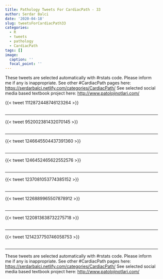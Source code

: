 ```yaml
---
title: Pathology Tweets For CardiacPath - 33
author: Serdar Balci
date: '2020-04-18'
slug: tweetsForCardiacPath33
categories:
  - R
  - tweets
  - pathology
  - CardiacPath
tags: []
image:
  caption: ''
  focal_point: ''
---
```



These tweets are selected automatically with #rstats code. Please inform me if any is inappropriate.
See other #CardiacPath pages here: https://serdarbalci.netlify.com/categories/CardiacPath/ 
See selected social media based textbook project here: http://www.patolojinotlari.com/

{{< tweet 1112872448746123264 >}}
<br>
<br>
<hr>
{{< tweet 952002381432070145 >}}
<br>
<br>
<hr>
{{< tweet 1246645504437391360 >}}
<br>
<br>
<hr>
{{< tweet 1246452465622552576 >}}
<br>
<br>
<hr>
{{< tweet 1237081053774385152 >}}
<br>
<br>
<hr>
{{< tweet 1226889965507878912 >}}
<br>
<br>
<hr>
{{< tweet 1220813638732275718 >}}
<br>
<br>
<hr>
{{< tweet 1214237750746058753 >}}
<br>
<br>
<hr>


These tweets are selected automatically with #rstats code. Please inform me if any is inappropriate.
See other #CardiacPath pages here: https://serdarbalci.netlify.com/categories/CardiacPath/ 
See selected social media based textbook project here: http://www.patolojinotlari.com/
